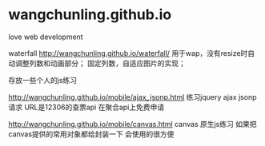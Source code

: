 wangchunling.github.io
======================

love web development

waterfall
http://wangchunling.github.io/waterfall/
用于wap，没有resize时自动调整列数和动画部分；
固定列数，自适应图片的实现；

存放一些个人的js练习

http://wangchunling.github.io/mobile/ajax_jsonp.html
练习jquery ajax jsonp 请求 URL是12306的查票api 在聚合api上免费申请

http://wangchunling.github.io/mobile/canvas.html
canvas 原生js练习 如果把canvas提供的常用对象都给封装一下 会使用的很方便


